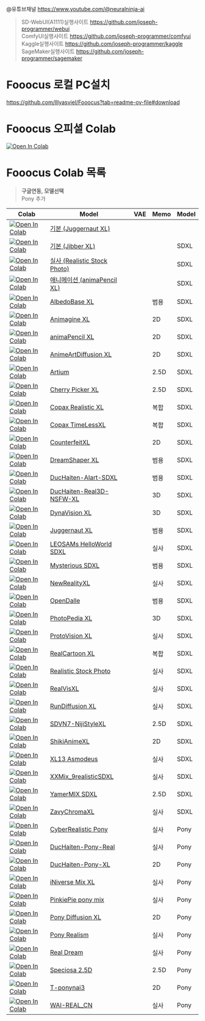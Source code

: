 @유튜브채널 https://www.youtube.com/@neuralninja-ai  

> SD-WebUI(A1111)실행사이트 https://github.com/joseph-programmer/webui  
> ComfyUI실행사이트 https://github.com/joseph-programmer/comfyui  
> Kaggle실행사이트 https://github.com/joseph-programmer/kaggle  
> SageMaker실행사이트 https://github.com/joseph-programmer/sagemaker  

# Fooocus 로컬 PC설치

https://github.com/lllyasviel/Fooocus?tab=readme-ov-file#download

# Fooocus 오피셜 Colab

[![Open In Colab](https://colab.research.google.com/assets/colab-badge.svg)](https://colab.research.google.com/github/lllyasviel/Fooocus/blob/main/fooocus_colab.ipynb) 

# Fooocus Colab 목록

> **구글연동, 모델선택**  
> Pony 추가

| Colab                                                                                                                                                                                            | Model                                                                                  | VAE  | Memo                    | Model                  |
| ------------------------------------------------------------------------------------------------------------------------------------------------------------------------------------------------ | -------------------------------------------------------------------------------------- | ---- | ----------------------- | ---------------------- |
| [![Open In Colab](https://raw.githubusercontent.com/joseph-programmer/colab/master/icons/colab-badge.svg)](https://colab.research.google.com/github/joseph-programmer/fooocus/blob/master/stable/default_webui_colab.ipynb) | [기본 (Juggernaut XL)](https://civitai.com/models/133005/juggernaut-xl)     
| [![Open In Colab](https://raw.githubusercontent.com/joseph-programmer/colab/master/icons/colab-badge.svg)](https://colab.research.google.com/github/joseph-programmer/fooocus/blob/master/stable/jibber_webui_colab.ipynb) | [기본 (Jibber XL)](https://civitai.com/models/194768/jib-mix-realistic-xl)                 |  |                       | SDXL            |
| [![Open In Colab](https://raw.githubusercontent.com/joseph-programmer/colab/master/icons/colab-badge.svg)](https://colab.research.google.com/github/joseph-programmer/fooocus/blob/master/stable/realistic_webui_colab.ipynb) | [실사 (Realistic Stock Photo)](https://civitai.com/models/139565/realistic-stock-photo)                    |  |                       | SDXL            |
| [![Open In Colab](https://raw.githubusercontent.com/joseph-programmer/colab/master/icons/colab-badge.svg)](https://colab.research.google.com/github/joseph-programmer/fooocus/blob/master/stable/anime_webui_colab.ipynb) | [애니메이션 (animaPencil XL)](https://civitai.com/models/261336/animapencil-xl)                    |  |                       | SDXL            |
| [![Open In Colab](https://raw.githubusercontent.com/joseph-programmer/colab/master/icons/colab-badge-nightly.svg)](https://colab.research.google.com/github/joseph-programmer/fooocus/blob/master/stable/albedo_base_xl_webui_colab.ipynb) | [AlbedoBase XL](https://civitai.com/models/140737/albedobase-xl)                    |  | 범용                      | SDXL           |
| [![Open In Colab](https://raw.githubusercontent.com/joseph-programmer/colab/master/icons/colab-badge-nightly.svg)](https://colab.research.google.com/github/joseph-programmer/fooocus/blob/master/stable/animagine_xl_webui_colab.ipynb) | [Animagine XL](https://huggingface.co/cagliostrolab/animagine-xl-3.0)                    |  | 2D                      | SDXL           |
| [![Open In Colab](https://raw.githubusercontent.com/joseph-programmer/colab/master/icons/colab-badge-nightly.svg)](https://colab.research.google.com/github/joseph-programmer/fooocus/blob/master/stable/anima_pencil_xl_webui_colab.ipynb) | [animaPencil XL](https://civitai.com/models/261336/animapencil-xl)                    |  | 2D                      | SDXL           |
| [![Open In Colab](https://raw.githubusercontent.com/joseph-programmer/colab/master/icons/colab-badge-nightly.svg)](https://colab.research.google.com/github/joseph-programmer/fooocus/blob/master/stable/anime_art_diffusion_xl_webui_colab.ipynb) | [AnimeArtDiffusion XL](https://civitai.com/models/117259/anime-art-diffusion-xl)                    |  | 2D                      | SDXL           |
| [![Open In Colab](https://raw.githubusercontent.com/joseph-programmer/colab/master/icons/colab-badge-nightly.svg)](https://colab.research.google.com/github/joseph-programmer/fooocus/blob/master/stable/artium_webui_colab.ipynb) | [Artium](https://civitai.com/models/216439/artium)                    |  | 2.5D                      | SDXL           |
| [![Open In Colab](https://raw.githubusercontent.com/joseph-programmer/colab/master/icons/colab-badge-nightly.svg)](https://colab.research.google.com/github/joseph-programmer/fooocus/blob/master/stable/cherry_picker_xl_webui_colab.ipynb) | [Cherry Picker XL](https://civitai.com/models/125680/cherry-picker-xl)                    |  | 2.5D                      | SDXL           |
| [![Open In Colab](https://raw.githubusercontent.com/joseph-programmer/colab/master/icons/colab-badge-nightly.svg)](https://colab.research.google.com/github/joseph-programmer/fooocus/blob/master/stable/copax_realistic_xl_webui_colab.ipynb) | [Copax Realistic XL](https://civitai.com/models/118111/copax-realistic-xl-sdxl10)                    |  | 복합                      | SDXL           |
| [![Open In Colab](https://raw.githubusercontent.com/joseph-programmer/colab/master/icons/colab-badge-nightly.svg)](https://colab.research.google.com/github/joseph-programmer/fooocus/blob/master/stable/copax_time_less_xl_webui_colab.ipynb) | [Copax TimeLessXL](https://civitai.com/models/118111/copax-timelessxl-sdxl10)                    |  | 복합                      | SDXL           |
| [![Open In Colab](https://raw.githubusercontent.com/joseph-programmer/colab/master/icons/colab-badge-nightly.svg)](https://colab.research.google.com/github/joseph-programmer/fooocus/blob/master/stable/counterfeit_xl_webui_colab.ipynb) | [CounterfeitXL](https://civitai.com/models/118406/counterfeitxl)                    |  | 2D                      | SDXL           |
| [![Open In Colab](https://raw.githubusercontent.com/joseph-programmer/colab/master/icons/colab-badge-nightly.svg)](https://colab.research.google.com/github/joseph-programmer/fooocus/blob/master/stable/dreamshaper_xl_webui_colab.ipynb) | [DreamShaper XL](https://civitai.com/models/112902/dreamshaper-xl10)                    |  | 범용                      | SDXL           |
| [![Open In Colab](https://raw.githubusercontent.com/joseph-programmer/colab/master/icons/colab-badge-nightly.svg)](https://colab.research.google.com/github/joseph-programmer/fooocus/blob/master/stable/duchaiten_aiart_sdxl_webui_colab.ipynb) | [DucHaiten-AIart-SDXL](https://civitai.com/models/118756/duchaiten-aiart-sdxl)                    |  | 범용                      | SDXL           |
| [![Open In Colab](https://raw.githubusercontent.com/joseph-programmer/colab/master/icons/colab-badge-nightly.svg)](https://colab.research.google.com/github/joseph-programmer/fooocus/blob/master/stable/duchaiten_real3d_xl_webui_colab.ipynb) | [DucHaiten-Real3D-NSFW-XL](https://civitai.com/models/247266/duchaiten-real3d-nsfw-xl)                    |  | 3D                      | SDXL           |
| [![Open In Colab](https://raw.githubusercontent.com/joseph-programmer/colab/master/icons/colab-badge-nightly.svg)](https://colab.research.google.com/github/joseph-programmer/fooocus/blob/master/stable/dynavision_xl_webui_colab.ipynb) | [DynaVision XL](https://civitai.com/models/122606/dynavision-xl-all-in-one-stylized-3d-sfw-and-nsfw-output-no-refiner-needed)                    |  | 3D                      | SDXL           |
| [![Open In Colab](https://raw.githubusercontent.com/joseph-programmer/colab/master/icons/colab-badge-nightly.svg)](https://colab.research.google.com/github/joseph-programmer/fooocus/blob/master/stable/juggernaut_xl_webui_colab.ipynb) | [Juggernaut XL](https://civitai.com/models/133005/juggernaut-xl)                    |  | 범용                      | SDXL           |
| [![Open In Colab](https://raw.githubusercontent.com/joseph-programmer/colab/master/icons/colab-badge-nightly.svg)](https://colab.research.google.com/github/joseph-programmer/fooocus/blob/master/stable/leosams_helloworld_sdxl_webui_colab.ipynb) | [LEOSAMs HelloWorld SDXL](https://civitai.com/models/43977/leosams-helloworld-sdxl-base-model)                    |  | 실사                      | SDXL           |
| [![Open In Colab](https://raw.githubusercontent.com/joseph-programmer/colab/master/icons/colab-badge-nightly.svg)](https://colab.research.google.com/github/joseph-programmer/fooocus/blob/master/stable/mysterious_sdxl_webui_colab.ipynb) | [Mysterious SDXL](https://civitai.com/models/118441/lah-mysterious-or-sdxl)                    |  | 범용                      | SDXL           |
| [![Open In Colab](https://raw.githubusercontent.com/joseph-programmer/colab/master/icons/colab-badge-nightly.svg)](https://colab.research.google.com/github/joseph-programmer/fooocus/blob/master/stable/new_reality_xl_webui_colab.ipynb) | [NewRealityXL ](https://civitai.com/api/download/models/275491)                    |  | 실사                      | SDXL           |
| [![Open In Colab](https://raw.githubusercontent.com/joseph-programmer/colab/master/icons/colab-badge-nightly.svg)](https://colab.research.google.com/github/joseph-programmer/fooocus/blob/master/stable/open_dalle_v11_webui_colab.ipynb) | [OpenDalle](https://civitai.com/models/238116?modelVersionId=275681)                    |  | 범용                      | SDXL           |
| [![Open In Colab](https://raw.githubusercontent.com/joseph-programmer/colab/master/icons/colab-badge-nightly.svg)](https://colab.research.google.com/github/joseph-programmer/fooocus/blob/master/stable/photo_pedia_xl_webui_colab.ipynb) | [PhotoPedia XL](https://civitai.com/models/189109/photopedia-xl)                    |  | 3D                      | SDXL           |
| [![Open In Colab](https://raw.githubusercontent.com/joseph-programmer/colab/master/icons/colab-badge-nightly.svg)](https://colab.research.google.com/github/joseph-programmer/fooocus/blob/master/stable/proto_vision_xl_webui_colab.ipynb) | [ProtoVision XL](https://civitai.com/models/125703/protovision-xl-high-fidelity-3d-photorealism-anime-hyperrealism-no-refiner-needed)                    |  | 실사                      | SDXL           |
| [![Open In Colab](https://raw.githubusercontent.com/joseph-programmer/colab/master/icons/colab-badge-nightly.svg)](https://colab.research.google.com/github/joseph-programmer/fooocus/blob/master/stable/real_cartoon_xl_webui_colab.ipynb) | [RealCartoon XL](https://civitai.com/models/125907/realcartoon-xl)                    |  | 복합                      | SDXL           |
| [![Open In Colab](https://raw.githubusercontent.com/joseph-programmer/colab/master/icons/colab-badge-nightly.svg)](https://colab.research.google.com/github/joseph-programmer/fooocus/blob/master/stable/realistic_webui_colab.ipynb) | [Realistic Stock Photo](https://civitai.com/models/139565/realistic-stock-photo)                    |  | 실사                      | SDXL           |
| [![Open In Colab](https://raw.githubusercontent.com/joseph-programmer/colab/master/icons/colab-badge-nightly.svg)](https://colab.research.google.com/github/joseph-programmer/fooocus/blob/master/stable/real_vis_xl_webui_colab.ipynb) | [RealVisXL](https://civitai.com/models/139562/realvisxl-v30-turbo?modelVersionId=268861)                    |  | 실사                      | SDXL           |
| [![Open In Colab](https://raw.githubusercontent.com/joseph-programmer/colab/master/icons/colab-badge-nightly.svg)](https://colab.research.google.com/github/joseph-programmer/fooocus/blob/master/stable/rundiffusion_xl_webui_colab.ipynb) | [RunDiffusion XL](https://civitai.com/models/120964/rundiffusion-xl)                    |  | 실사                      | SDXL           |
| [![Open In Colab](https://raw.githubusercontent.com/joseph-programmer/colab/master/icons/colab-badge-nightly.svg)](https://colab.research.google.com/github/joseph-programmer/fooocus/blob/master/stable/sdvn6_niji_style_xl_webui_colab.ipynb) | [SDVN7-NijiStyleXL](https://civitai.com/models/123307/sdvn7-nijistylexl)                    |  | 2.5D                      | SDXL           |
| [![Open In Colab](https://raw.githubusercontent.com/joseph-programmer/colab/master/icons/colab-badge-nightly.svg)](https://colab.research.google.com/github/joseph-programmer/fooocus/blob/master/stable/shikianimexl_webui_colab.ipynb) | [ShikiAnimeXL](https://civitai.com/models/119163/shikianimexl)                    |  | 2D                      | SDXL           |
| [![Open In Colab](https://raw.githubusercontent.com/joseph-programmer/colab/master/icons/colab-badge-nightly.svg)](https://colab.research.google.com/github/joseph-programmer/fooocus/blob/master/stable/xl13_asmodeus_webui_colab.ipynb) | [XL13 Asmodeus](https://civitai.com/models/134646/xl13-asmodeus-sfw-and-nsfw)                    |  | 실사                      | SDXL           |
| [![Open In Colab](https://raw.githubusercontent.com/joseph-programmer/colab/master/icons/colab-badge-nightly.svg)](https://colab.research.google.com/github/joseph-programmer/fooocus/blob/master/stable/xxmix_9realistic_sdxl_webui_colab.ipynb) | [XXMix_9realisticSDXL](https://civitai.com/models/124421/xxmix9realisticsdxl)                    |  | 실사                      | SDXL           |
| [![Open In Colab](https://raw.githubusercontent.com/joseph-programmer/colab/master/icons/colab-badge-nightly.svg)](https://colab.research.google.com/github/joseph-programmer/fooocus/blob/master/stable/yamer_mix_xl_webui_colab.ipynb) | [YamerMIX SDXL](https://civitai.com/models/84040/sdxl-unstable-diffusers-yamermix)                    |  | 2.5D                      | SDXL           |
| [![Open In Colab](https://raw.githubusercontent.com/joseph-programmer/colab/master/icons/colab-badge-nightly.svg)](https://colab.research.google.com/github/joseph-programmer/fooocus/blob/master/stable/zavychroma_xl_webui_colab.ipynb) | [ZavyChromaXL](https://civitai.com/models/119229/zavychromaxl)                    |  | 실사                      | SDXL           |
| [![Open In Colab](https://raw.githubusercontent.com/joseph-programmer/colab/master/icons/colab-badge-install.svg)](https://colab.research.google.com/github/joseph-programmer/fooocus/blob/master/stable/cyberrealisticpony_webui_colab.ipynb) | [CyberRealistic Pony](https://civitai.com/models/443821/cyberrealistic-pony)                    |  | 실사                      | Pony           |
| [![Open In Colab](https://raw.githubusercontent.com/joseph-programmer/colab/master/icons/colab-badge-install.svg)](https://colab.research.google.com/github/joseph-programmer/fooocus/blob/master/stable/duchaitenponyreal_webui_colab.ipynb) | [DucHaiten-Pony-Real](https://civitai.com/models/477851/duchaiten-pony-real)                    |  | 실사                      | Pony           |
| [![Open In Colab](https://raw.githubusercontent.com/joseph-programmer/colab/master/icons/colab-badge-install.svg)](https://colab.research.google.com/github/joseph-programmer/fooocus/blob/master/stable/duchaitenponyxl_webui_colab.ipynb) | [DucHaiten-Pony-XL](https://civitai.com/models/376450/duchaiten-pony-xl-no-score)                    |  | 2D                      | Pony           |
| [![Open In Colab](https://raw.githubusercontent.com/joseph-programmer/colab/master/icons/colab-badge-install.svg)](https://colab.research.google.com/github/joseph-programmer/fooocus/blob/master/stable/iniversemixxl_webui_colab.ipynb) | [iNiverse Mix XL](https://civitai.com/models/226533/iniverse-mix-xlsfw-and-nsfw)                    |  | 실사                      | Pony           |
| [![Open In Colab](https://raw.githubusercontent.com/joseph-programmer/colab/master/icons/colab-badge-install.svg)](https://colab.research.google.com/github/joseph-programmer/fooocus/blob/master/stable/pinkiepieponymix_webui_colab.ipynb) | [PinkiePie pony mix](https://civitai.com/models/457669/pinkiepie-pony-mix)                    |  | 실사                      | Pony           |
| [![Open In Colab](https://raw.githubusercontent.com/joseph-programmer/colab/master/icons/colab-badge-install.svg)](https://colab.research.google.com/github/joseph-programmer/fooocus/blob/master/stable/pony_diffusion_xl_webui_colab.ipynb) | [Pony Diffusion XL](https://civitai.com/models/257749/pony-diffusion-v6-xl?modelVersionId=290640)                    |  | 2D                      | Pony           |
| [![Open In Colab](https://raw.githubusercontent.com/joseph-programmer/colab/master/icons/colab-badge-install.svg)](https://colab.research.google.com/github/joseph-programmer/fooocus/blob/master/stable/ponyrealism_webui_colab.ipynb) | [Pony Realism](https://civitai.com/models/372465/pony-realism)                    |  | 실사                      | Pony           |
| [![Open In Colab](https://raw.githubusercontent.com/joseph-programmer/colab/master/icons/colab-badge-install.svg)](https://colab.research.google.com/github/joseph-programmer/fooocus/blob/master/stable/realdream_webui_colab.ipynb) | [Real Dream](https://civitai.com/models/372465/realdream)                    |  | 실사                      | Pony           |
| [![Open In Colab](https://raw.githubusercontent.com/joseph-programmer/colab/master/icons/colab-badge-install.svg)](https://colab.research.google.com/github/joseph-programmer/fooocus/blob/master/stable/speciosa25d_webui_colab.ipynb) | [Speciosa 2.5D](https://civitai.com/models/560402/speciosa-25d)                    |  | 2.5D                      | Pony           |
| [![Open In Colab](https://raw.githubusercontent.com/joseph-programmer/colab/master/icons/colab-badge-install.svg)](https://colab.research.google.com/github/joseph-programmer/fooocus/blob/master/stable/tponynai3_webui_colab.ipynb) | [T-ponynai3](https://civitai.com/models/317902/t-ponynai3)                    |  | 2D                      | Pony           |
| [![Open In Colab](https://raw.githubusercontent.com/joseph-programmer/colab/master/icons/colab-badge-install.svg)](https://colab.research.google.com/github/joseph-programmer/fooocus/blob/master/stable/wairealcn_webui_colab.ipynb) | [WAI-REAL_CN](https://civitai.com/models/469902/wai-realcn)                    |  | 실사                      | Pony           |

